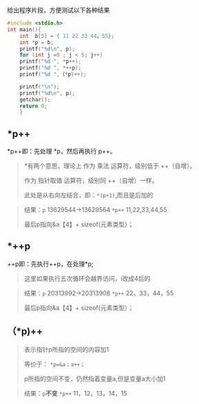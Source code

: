 给出程序片段，方便测试以下各种结果

```c
#include <stdio.h>
int main(){
    int  b[5] = { 11 22 33 44，55};
    int *p = b;
    printf("%d\n", p);
    for (int j =0 ; j < 5; j++)
    printf("%d ", *p++);
    printf("%d ", *++p);
    printf("%d ",（*p)++);

    printf("\n");
    printf("%d\n", p);
    getchar();
    return 0;
	}
```

## *p++ 

*p++即：先处理 *p，然后再执行 p++。

> *有两个意思，理论上 作为 乘法 运算符，级别低于 ++（自增）。
>
>  作为 指针取值 运算符，级别同 ++（自增）一样。
>
> 此处是从右向左结合，即：`*(p+1)`,而且是后加的

> 结果：`p`   13629544->13629564     `*p++` 11,22,33,44,55
>
> 最后p指向&a【4】+ sizeof(元素类型）；

## *++p

++p即：先执行++p，在处理*p;

> 这里如果执行五次循环会越界访问，i改成4后的

> 结果：`p`  20313992->20313908     `*p++` 22，33，44，55
>
> 最后p指向&a【4】+ sizeof(元素类型）；

## （*p)++

> 表示指针p所指的空间的内容加1
>
> 等价于： `*p=&a；a++；`
>
> p所指的空间不变，仍然指着变量a,但是变量a大小加1

> 结果：`p`**不变**            `*p++`   11，12，13，14，15